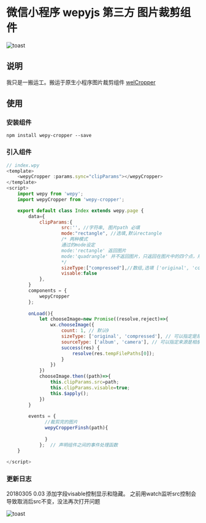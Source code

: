 # 微信小程序 wepyjs 第三方 图片裁剪组件

![toast](https://raw.githubusercontent.com/tomfriwel/welCropper/master/documents/result.gif)


## 说明
我只是一搬运工。搬运于原生小程序图片裁剪组件 [welCropper](https://github.com/tomfriwel/welCropper)



## 使用

### 安装组件
```
npm install wepy-cropper --save
```

### 引入组件
```javascript
// index.wpy
<template>
    <wepyCropper :params.sync="clipParams"></wepyCropper>
</template>
<script>
    import wepy from 'wepy';
    import wepyCropper from 'wepy-cropper';

    export default class Index extends wepy.page {
        data={
            clipParams:{
                    src:'', //字符串, 图片path 必填
                    mode:"rectangle", //选填,默认rectangle
                    /* 两种模式
                    通过的mode设定
                    mode:'rectangle' 返回图片
                    mode:'quadrangle' 并不返回图片，只返回在图片中的四个点，用于perspective correction（可以查找OpenCV相关资料）
                    */
                    sizeType:["compressed"],//数组,选填 ['original', 'compressed'], 默认original
                    visable:false
            },
        }
        components = {
            wepyCropper
        };
        
        onLoad(){
            let chooseImage=new Promise((resolve,reject)=>{
                wx.chooseImage({
                    count: 1, // 默认9
                    sizeType: ['original', 'compressed'], // 可以指定是原图还是压缩图，默认二者都有
                    sourceType: ['album', 'camera'], // 可以指定来源是相册还是相机，默认二者都有
                    success(res) {
                        resolve(res.tempFilePaths[0]);
                    }
                })
            })
            chooseImage.then((path)=>{
                this.clipParams.src=path;
                this.clipParams.visable=true;
                this.$apply();
            })
        }
        
        events = {
              //裁剪完的图片
              wepyCropperFinsh(path){
                
              }
            };  // 声明组件之间的事件处理函数
    }
    
</script>
```

### 更新日志
20180305 0.03
添加字段visable控制显示和隐藏。
之前用watch监听src控制会导致取消后src不变，没法再次打开问题



![toast](http://nowechat.oss-cn-shenzhen.aliyuncs.com/qrcode_for_gh_b4c00b84720c_258.jpg)


